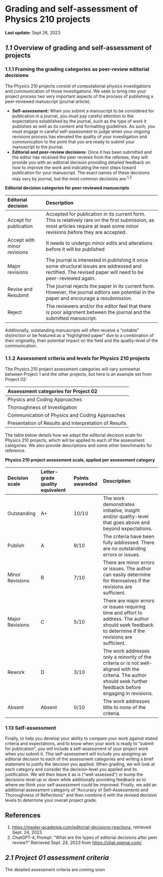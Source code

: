 # Grading and self-assessment of Physics 210 projects
**Last update:** Sept 26, 2023

## *1.1* Overview of grading and self-assessment of projects

### 1.1.1 Framing the grading categories as peer-review editorial decisions
The Physics 210 projects consist of computational physics investigations and communication of those investigations. We seek to bring into your project process two very important aspects of the process of publishing a peer-reviewed manuscript (journal article).

* **Self-assessment:** When you submit a manuscript to be considered for publication in a journal, you must pay careful attention to the expectations established by the journal, such as the type of work it publishes as well as its content and formatting guidelines. As such, you must engage in careful self-assessment to judge when your ongoing revisions process has elevated the quality of your investigation and communication to the point that you are ready to submit your manuscript to the journal. 
* **Editorial and peer-review decisions:** Once it has been submitted and the editor has received the peer reviews from the referees, they will provide you with an editorial decision providing detailed feedback on how to improve the work and indicating the next steps toward publication for your manuscript. The exact names of these decisions may vary by journal, but the most common decisions are:<sup>1,2</sup>

**Editorial decision categories for peer-reviewed manuscripts**

| Editorial decision | Description |
| :--- | :--- |
| Accept for publication |Accepted for publication in its current form. This is relatively rare on the first submission, as most articles require at least some minor revisions before they are accepted. |
| Accept with minor revisions | It needs to undergo minor edits and alterations before it will be published |
| Major revisions | The journal is interested in publishing it once some structural issues are addressed and rectified. The revised paper will need to be peer-reviewed again. |
| Revise and Resubmit | The journal rejects the paper in its current form. However, the journal editors see potential in the paper and encourage a resubmission.
Reject  | The reviewers and/or the editor feel that there is poor alignment between the journal and the submitted manuscript. |

Additionally, outstanding manuscripts will often receive a “notable” distinction or be featured as a “highlighted paper” due to a combination of their originality, their potential impact on the field and the quality-level of the communication.

### 1.1.2 Assessment criteria and levels for Physics 210 projects

The Physics 210 project assessment categories will vary somewhat between Project 1 and the other projects, but here is an example set from Project 02:

| Assessment categories for Project 02 |
| :--- |
| Physics and Coding Approaches |
| Thoroughness of Investigation |
| Communication of Physics and Coding Approaches |
| Presentation of Results and Interpretation of Results |

The table below details how we adapt the editorial decision scale for Physics 210 projects, which will be applied to each of the assessment categories. We also provide descriptions and some other benchmarks for reference.

**Physics 210 project assessment scale, applied per assessment category**

| Decision scale | Letter-grade quality equivalent | Points awareded | Description |
| :--- | :--- | :--- | :--- |
| Outstanding | A+ | 10/10 | The work demonstrates initiative, insight and/or quality-level that goes above and beyond expectations. |
| Publish | A | 9/10 | The criteria have been fully addressed. There are no outstanding errors or issues. |
| Minor Revisions | B | 7/10 | There are minor errors or issues. The author can easily determine for themselves if the revisions are sufficient. |
| Major Revisions | C | 5/10 | There are major errors or issues requiring time and effort to address. The author should seek feedback to determine if the revisions are sufficient. |
| Rework | D | 3/10 | The work addresses only a minority of the criteria or is not well-aligned with the criteria. The author should seek further feedback before engaging in revisions. |
| Absent | Absent | 0/10 | The work addresses little to none of the criteria. |

### 1.13 Self-assessment

Finally, to help you develop your ability to compare your work against stated criteria and expectations, and to know when your work is ready to “submit for publication”, you will include a self-assessment of your project work when you submit it. This self-assessment will include you assigning an editorial decision to each of the assessment categories and writing a brief statement to justify the decision you applied. When grading, we will look at each category and consider the decision-level you applied and its justification. We will then leave it as is (“well-assessed”) or bump the decisions-level up or down while additionally providing feedback as to where we think your self-assessment could be improved. Finally, we add an additional assessment categoriy of “Accuracy of Self-Assessments and Thoroughness of Reflections" and then combine it with the revised decision levels to determine your overall project grade.
## **References**
1. https://master-academia.com/editorial-decisions-reactions, retrieved Sept. 24, 2023
2. ChatGPT-4, Prompt: “What are the types of editorial decisions after peer review?” Retrieved Sept. 24, 2023 from https://chat.openai.com/ 


## *2.1 Project 01 assessment criteria*

The detailed assessment criteria are coming soon
